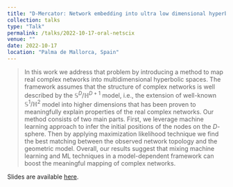 ```yaml
---
title: "D-Mercator: Network embedding into ultra low dimensional hyperbolic spaces"
collection: talks
type: "Talk"
permalink: /talks/2022-10-17-oral-netscix
venue: ""
date: 2022-10-17
location: "Palma de Mallorca, Spain"
---
```


> In this work we address that problem by introducing a method to map real complex networks into multidimensional hyperbolic spaces. The framework assumes that the structure of complex networks is well described by the $\mathbb{S}^D / \mathbb{H}^{D+1}$ model, i.e., the extension of well-known $\mathbb{S}^1/\mathbb{H}^2$ model into higher dimensions that has been proven to meaningfully explain properties of the real complex networks.
Our method consists of two main parts. First, we leverage machine learning approach to infer the initial positions of the nodes on the $D$-sphere. Then by applying maximization likelihood technique we find the best matching between the observed network topology and the geometric model. Overall, our results suggest that mixing machine learning and ML techniques in a model-dependent framework can boost the meaningful mapping of complex networks.

Slides are available [here](https://robertjankowski.github.io/files/jankowski-palma2022-dmercator.pdf).